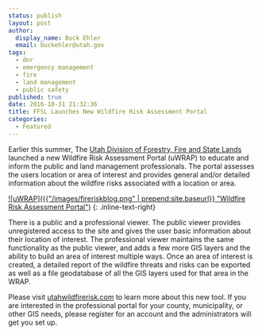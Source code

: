 ```yaml
---
status: publish
layout: post
author:
  display_name: Buck Ehler
  email: buckehler@utah.gov
tags:
  - dnr
  - emergency management
  - fire
  - land management
  - public safety
published: true
date: 2016-10-31 21:32:36
title: FFSL Launches New Wildfire Risk Assessment Portal
categories:
  - Featured
---
```


Earlier this summer, The [Utah Division of Forestry, Fire and State Lands](http://www.ffsl.utah.gov/) launched a new Wildfire Risk Assessment Portal (uWRAP) to educate and inform the public and land management professionals. The portal assesses the users location or area of interest and provides general and/or detailed information about the wildfire risks associated with a location or area.

[![uWRAP]({{"/images/fireriskblog.png" | prepend:site.baseurl}} "Wildfire Risk Assessment Portal")](https://www.utahwildfirerisk.com/)
{: .inline-text-right}

There is a public and a professional viewer. The public viewer provides unregistered access to the site and gives the user basic information about their location of interest. The professional viewer maintains the same functionality as the public viewer, and adds a few more GIS layers and the ability to build an area of interest multiple ways. Once an area of interest is created, a detailed report of the wildfire threats and risks can be exported as well as a file geodatabase of all the GIS layers used for that area in the WRAP.

Please visit [utahwildfirerisk.com](http://utahwildfirerisk.com) to learn more about this new tool. If you are interested in the professional portal for your county, municipality, or other GIS needs, please register for an account and the administrators will get you set up.
